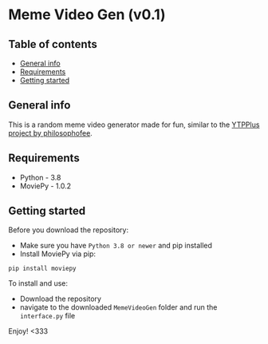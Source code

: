# Meme Video Gen (v0.1) 

## Table of contents
* [General info](#general-info)
* [Requirements](#requirements)
* [Getting started](#getting-started)

## General info
This is a random meme video generator made for fun, similar to the [YTPPlus project by philosophofee](https://github.com/philosophofee/YTPPlus "github repository for YTPPlus").

## Requirements
- Python - 3.8
- MoviePy - 1.0.2

## Getting started
Before you download the repository:
- Make sure you have ``Python 3.8 or newer`` and pip installed
- Install MoviePy via pip: 
```
pip install moviepy
```

To install and use:
- Download the repository
- navigate to the downloaded ``MemeVideoGen`` folder and run the ``interface.py`` file

Enjoy! <333
